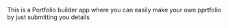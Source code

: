 This is a Portfolio builder app where you can easily make your own pprtfolio by just submitting you details 
